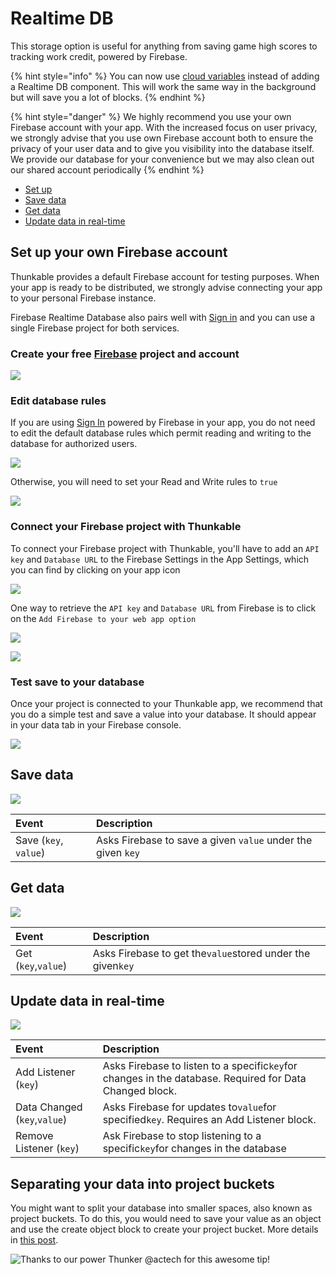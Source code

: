# Realtime DB

This storage option is useful for anything from saving game high scores to tracking work credit, powered by Firebase.

{% hint style="info" %}
You can now use [cloud variables](../../blocks/variables.md#app-stored-and-cloud-variables) instead of adding a Realtime DB component. This will work the same way in the background but will save you a lot of blocks.
{% endhint %}

{% hint style="danger" %}
We highly recommend you use your own Firebase account with your app. With the increased focus on user privacy, we strongly advise that you use own Firebase account both to ensure the privacy of your user data and to give you visibility into the database itself. We provide our database for your convenience but we may also clean out our shared account periodically
{% endhint %}

* [Set up](realtime-db.md#set-up)
* [Save data](realtime-db.md#save-data)
* [Get data](realtime-db.md#get-data)
* [Update data in real-time](realtime-db.md#update-data-in-real-time)

## Set up your own Firebase account

Thunkable provides a default Firebase account for testing purposes. When your app is ready to be distributed, we strongly advise connecting your app to your personal Firebase instance.

Firebase Realtime Database also pairs well with [Sign in](https://github.com/thunkable/thunkable-docs/tree/4a752596e288fca776105e94dc5e863bb9a3e25a/ios/components/screen-layout/authentication/sign-in.md) and you can use a single Firebase project for both services.

### Create your free [Firebase](https://firebase.google.com/) project and account

![](../../../../.gitbook/assets/firebase-fig-3%20%281%29.png)

### Edit database rules

If you are using [Sign In](../sign-in/sign-in.md) powered by Firebase in your app, you do not need to edit the default database rules which permit reading and writing to the database for authorized users.

![](../../../../.gitbook/assets/firebase-fig-7.png)

Otherwise, you will need to set your Read and Write rules to `true`

![](../../../../.gitbook/assets/firebase-fig-8.png)

### Connect your Firebase project with Thunkable

To connect your Firebase project with Thunkable, you'll have to add an `API key` and `Database URL` to the Firebase Settings in the App Settings, which you can find by clicking on your app icon

![](../../../../.gitbook/assets/thunkable-documentation-exhibits-67%20%281%29.png)

One way to retrieve the `API key` and `Database URL` from Firebase is to click on the `Add Firebase to your web app option`

![](../../../../.gitbook/assets/thunkable-documentation-exhibits-68.png)

![](../../../../.gitbook/assets/thunkable-documentation-exhibits-69%20%281%29.png)

### Test save to your database

Once your project is connected to your Thunkable app, we recommend that you do a simple test and save a value into your database. It should appear in your data tab in your Firebase console.

![](../../../../.gitbook/assets/firebase-fig-10.png)

## Save data

![](../../../../.gitbook/assets/firebase-fig-11.png)

| Event | Description |
| :--- | :--- |
| Save \(`key`, `value`\) | Asks Firebase to save a given `value` under the given `key` |

## Get data

![](../../../../.gitbook/assets/firebase-fig-12.png)

| Event | Description |
| :--- | :--- |
| Get \(`key`,`value`\) | Asks Firebase to get the`value`stored under the given`key` |

## Update data in real-time

![](../../../../.gitbook/assets/firebase-fig-13.png)

| Event | Description |
| :--- | :--- |
| Add Listener \(`key`\) | Asks Firebase to listen to a specific`key`for changes in the database. Required for Data Changed block. |
| Data Changed \(`key`,`value`\) | Asks Firebase for updates to`value`for specified`key`. Requires an Add Listener block. |
| Remove Listener \(`key`\) | Ask Firebase to stop listening to a specific`key`for changes in the database |

## Separating your data into project buckets

You might want to split your database into smaller spaces, also known as project buckets.  To do this, you would need to save your value as an object and use the create object block to create your project bucket. More details in [this post](https://community.thunkable.com/t/project-bucket-option-in-ios/31957).



![Thanks to our power Thunker @actech for this awesome tip!](../../../../.gitbook/assets/image%20%289%29.png)

